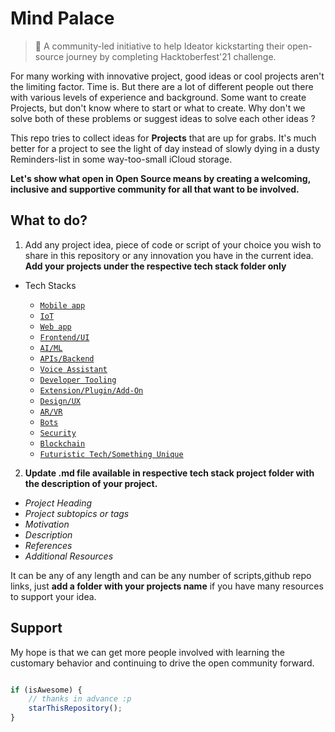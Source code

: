 # Mind Palace

> :open_hands: A community-led initiative to help Ideator kickstarting their open-source journey by completing Hacktoberfest'21 challenge.

For many working with innovative project, good ideas or cool projects aren't the limiting factor. Time is. But there are a lot of different people out there with various levels of experience and background. Some want to create Projects, but don't know where to start or what to create. Why don't we solve both of these problems or suggest ideas to solve each other ideas ?

This repo tries to collect ideas for __Projects__ that are up for grabs. It's much better for a project to see the light of day instead of slowly dying in a dusty Reminders-list in some way-too-small iCloud storage.

**Let's show what open in Open Source means by creating a welcoming, inclusive and supportive community for all that want to be involved.** 


## What to do?

1. Add any project idea, piece of code or script of your choice you wish to share in this repository or any innovation you have in the current idea.
**Add your projects under the respective tech stack folder only**

  - Tech Stacks

      * [`Mobile app`]()
      * [`IoT`]()
      * [`Web app`]()
      * [`Frontend/UI`]()
      * [`AI/ML`]()
      * [`APIs/Backend`]()
      * [`Voice Assistant`]()
      * [`Developer Tooling`]()
      * [`Extension/Plugin/Add-On`]()
      * [`Design/UX`]()
      * [`AR/VR`]()
      * [`Bots`]()
      * [`Security`]()
      * [`Blockchain`]()
      * [`Futuristic Tech/Something Unique`]()



2. **Update <your github usernmae>.md file available in respective tech stack project folder with the description of your project.**

- *Project Heading*
- *Project subtopics or tags*
- *Motivation*
- *Description*
- *References*
- *Additional Resources*

  
  
It can be any of any length and can be any number of scripts,github repo links, just **add a folder with your projects name** if you have many resources to support your idea.



## Support

My hope is that we can get more people involved with learning the customary behavior and continuing to drive the open community forward.

```javascript

if (isAwesome) {
    // thanks in advance :p
    starThisRepository();
}

```


